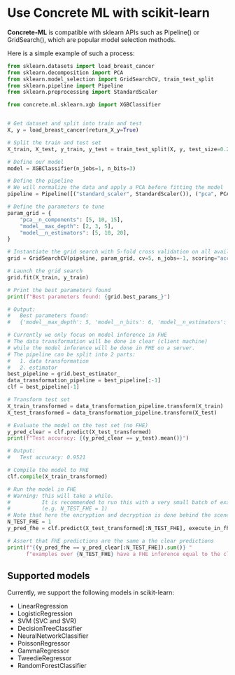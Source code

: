 # Use **Concrete ML** with scikit-learn

**Concrete-ML** is compatible with sklearn APIs such as Pipeline() or GridSearch(), which are popular model selection methods.

Here is a simple example of such a process:

```python
from sklearn.datasets import load_breast_cancer
from sklearn.decomposition import PCA
from sklearn.model_selection import GridSearchCV, train_test_split
from sklearn.pipeline import Pipeline
from sklearn.preprocessing import StandardScaler

from concrete.ml.sklearn.xgb import XGBClassifier


# Get dataset and split into train and test
X, y = load_breast_cancer(return_X_y=True)

# Split the train and test set
X_train, X_test, y_train, y_test = train_test_split(X, y, test_size=0.2, random_state=8)

# Define our model
model = XGBClassifier(n_jobs=1, n_bits=3)

# Define the pipeline
# We will normalize the data and apply a PCA before fitting the model
pipeline = Pipeline([("standard_scaler", StandardScaler()), ("pca", PCA()), ("model", model)])

# Define the parameters to tune
param_grid = {
    "pca__n_components": [5, 10, 15],
    "model__max_depth": [2, 3, 5],
    "model__n_estimators": [5, 10, 20],
}

# Instantiate the grid search with 5-fold cross validation on all available cores
grid = GridSearchCV(pipeline, param_grid, cv=5, n_jobs=-1, scoring="accuracy")

# Launch the grid search
grid.fit(X_train, y_train)

# Print the best parameters found
print(f"Best parameters found: {grid.best_params_}")

# Output:
#   Best parameters found:
#   {'model__max_depth': 5, 'model__n_bits': 6, 'model__n_estimators': 20, 'pca__n_components': 15}

# Currently we only focus on model inference in FHE
# The data transformation will be done in clear (client machine)
# while the model inference will be done in FHE on a server.
# The pipeline can be split into 2 parts:
#   1. data transformation
#   2. estimator
best_pipeline = grid.best_estimator_
data_transformation_pipeline = best_pipeline[:-1]
clf = best_pipeline[-1]

# Transform test set
X_train_transformed = data_transformation_pipeline.transform(X_train)
X_test_transformed = data_transformation_pipeline.transform(X_test)

# Evaluate the model on the test set (no FHE)
y_pred_clear = clf.predict(X_test_transformed)
print(f"Test accuracy: {(y_pred_clear == y_test).mean()}")

# Output:
#   Test accuracy: 0.9521

# Compile the model to FHE
clf.compile(X_train_transformed)

# Run the model in FHE
# Warning: this will take a while.
#          It is recommended to run this with a very small batch of example first
#          (e.g. N_TEST_FHE = 1)
# Note that here the encryption and decryption is done behind the scene.
N_TEST_FHE = 1
y_pred_fhe = clf.predict(X_test_transformed[:N_TEST_FHE], execute_in_fhe=True)

# Assert that FHE predictions are the same a the clear predictions
print(f"{(y_pred_fhe == y_pred_clear[:N_TEST_FHE]).sum()} "
      f"examples over {N_TEST_FHE} have a FHE inference equal to the clear inference.")
```

## Supported models

Currently, we support the following models in scikit-learn:

- LinearRegression
- LogisticRegression
- SVM (SVC and SVR)
- DecisionTreeClassifier
- NeuralNetworkClassifier
- PoissonRegressor
- GammaRegressor
- TweedieRegressor
- RandomForestClassifier
